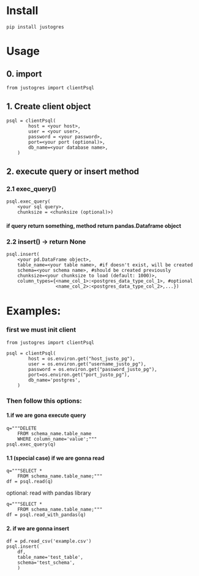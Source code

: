 # Install
```
pip install justogres
```

# Usage
## 0. import 
```
from justogres import clientPsql
```
## 1. Create client object
```
psql = clientPsql(
        host = <your host>,
        user = <your user>,
        password = <your password>,
        port=<your port (optional)>,
        db_name=<your database name>,
    )
```
## 2. execute query or insert method
### 2.1 exec_query()
```
psql.exec_query(
    <your sql query>,
    chunksize = <chunksize (optional)>)
```
#### if query return something, method return pandas.Dataframe object

### 2.2 insert() -> return None
```
psql.insert(
    <your pd.DataFrame object>,
    table_name=<your table name>, #if doesn't exist, will be created
    schema=<your schema name>, #should be created previously
    chunksize=<your chunksize to load (default: 1000)>,
    column_types={<name_col_1>:<postgres_data_type_col_1>, #optional
                  <name_col_2>:<postgres_data_type_col_2>,...})
```

# Examples:
### first we must init client
```
from justogres import clientPsql

psql = clientPsql(
        host = os.environ.get("host_justo_pg"),
        user = os.environ.get("username_justo_pg"),
        password = os.environ.get("password_justo_pg"),
        port=os.environ.get("port_justo_pg"),
        db_name='postgres',
    )
```
### Then follow this options:
#### 1.if we are gona execute query
```
q="""DELETE 
    FROM schema_name.table_name 
    WHERE column_name='value';"""
psql.exec_query(q)
```
#### 1.1 (special case) if we are gonna read
```
q="""SELECT * 
    FROM schema_name.table_name;"""
df = psql.read(q)
```
optional: read with pandas library
```
q="""SELECT * 
    FROM schema_name.table_name;"""
df = psql.read_with_pandas(q)
```

#### 2. if we are gonna insert
```
df = pd.read_csv('example.csv')
psql.insert(
    df,
    table_name='test_table',
    schema='test_schema',
    )
```
